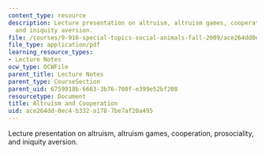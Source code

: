 ```yaml
---
content_type: resource
description: Lecture presentation on altruism, altruism games, cooperation, prosociality,
  and iniquity aversion.
file: /courses/9-916-special-topics-social-animals-fall-2009/ace264dd0ec4b332a1787be7af20a495_MIT9_916F09_lec02.pdf
file_type: application/pdf
learning_resource_types:
- Lecture Notes
ocw_type: OCWFile
parent_title: Lecture Notes
parent_type: CourseSection
parent_uid: 6759918b-6663-3b76-700f-e399e52bf208
resourcetype: Document
title: Altruism and Cooperation
uid: ace264dd-0ec4-b332-a178-7be7af20a495
---
```

Lecture presentation on altruism, altruism games, cooperation, prosociality, and iniquity aversion.

